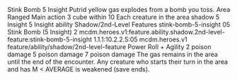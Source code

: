 <ability>
  <name>Stink Bomb</name>
  <cost>5 Insight</cost>
  <flavor>Putrid yellow gas explodes from a bomb you toss.</flavor>
  <keywords>
    <keyword>Area</keyword>
    <keyword>Ranged</keyword>
  </keywords>
  <type>Main action</type>
  <distance>3 cube within 10</distance>
  <target>Each creature in the area</target>
  <metadata>
    <class>shadow</class>
    <cost>5 Insight</cost>
    <cost_amount>5</cost_amount>
    <cost_resource>Insight</cost_resource>
    <feature_type>ability</feature_type>
    <file_dpath>Shadow/2nd-Level Features</file_dpath>
    <item_id>stink-bomb-5-insight</item_id>
    <item_index>05</item_index>
    <item_name>Stink Bomb (5 Insight)</item_name>
    <level>2</level>
    <scc>mcdm.heroes.v1:feature.ability.shadow.2nd-level-feature:stink-bomb-5-insight</scc>
    <scdc>1.1.1:10.2.2.5:05</scdc>
    <source>mcdm.heroes.v1</source>
    <type>feature/ability/shadow/2nd-level-feature</type>
  </metadata>
  <effects>
    <effect type="roll">
      <roll>Power Roll + Agility</roll>
      <t1>2 poison damage</t1>
      <t2>5 poison damage</t2>
      <t3>7 poison damage</t3>
    </effect>
    <effect type="mundane">The gas remains in the area until the end of the encounter. Any creature who starts their turn in the area and has M &lt; AVERAGE is weakened (save ends).</effect>
  </effects>
</ability>
